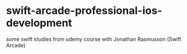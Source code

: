 # swift-arcade-professional-ios-development
some swift studies from udemy course with Jonathan Rasmusson (Swift Arcade)
